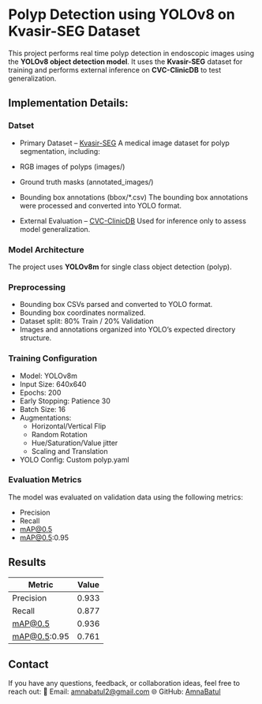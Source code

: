 # Polyp Detection using YOLOv8 on Kvasir-SEG Dataset

This project performs real time polyp detection in endoscopic images using the **YOLOv8 object detection model**. It uses the **Kvasir-SEG** dataset for training and performs external inference on **CVC-ClinicDB** to test generalization.

## Implementation Details:

### Datset
* Primary Dataset – [Kvasir-SEG](https://www.kaggle.com/datasets/debeshjha1/kvasirseg)
A medical image dataset for polyp segmentation, including:
* RGB images of polyps (images/)
* Ground truth masks (annotated_images/)
* Bounding box annotations (bbox/*.csv)
The bounding box annotations were processed and converted into YOLO format.

* External Evaluation – [CVC-ClinicDB](https://www.kaggle.com/datasets/balraj98/cvcclinicdb)
  Used for inference only to assess model generalization.

### Model Architecture
The project uses **YOLOv8m** for single class object detection (polyp).

### Preprocessing
* Bounding box CSVs parsed and converted to YOLO format.
* Bounding box coordinates normalized.
* Dataset split: 80% Train / 20% Validation
* Images and annotations organized into YOLO’s expected directory structure.

### Training Configuration
* Model: YOLOv8m
* Input Size: 640x640
* Epochs: 200
* Early Stopping: Patience 30
* Batch Size: 16
* Augmentations:
  * Horizontal/Vertical Flip
  * Random Rotation
  * Hue/Saturation/Value jitter
  * Scaling and Translation
* YOLO Config: Custom polyp.yaml

### Evaluation Metrics
The model was evaluated on validation data using the following metrics:
* Precision
* Recall
* mAP@0.5
* mAP@0.5:0.95

## Results

| Metric       | Value |
|--------------|-------|
| Precision    | 0.933 |
| Recall       | 0.877 |
| mAP@0.5      | 0.936 |
| mAP@0.5:0.95 | 0.761 |

## Contact
If you have any questions, feedback, or collaboration ideas, feel free to reach out:
📧 Email: amnabatul2@gmail.com 
🌐 GitHub: [AmnaBatul](https://github.com/AmnaBatul)
